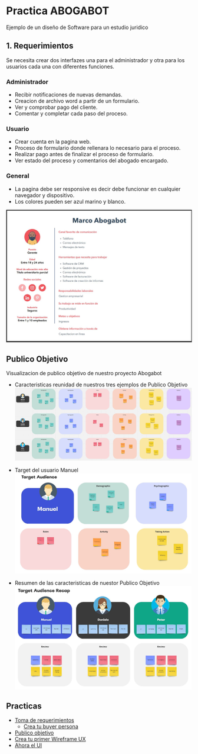 # Practica ABOGABOT
Ejemplo de un diseño de Software para un estudio juridico

## 1. Requerimientos
Se necesita crear dos interfazes una para el administrador y otra para los usuarios cada una con diferentes funciones.
### Administrador
- Recibir notificaciones de nuevas demandas.
- Creacion de archivo word a partir de un formulario.
- Ver y comprobar pago del cliente.
- Comentar y completar cada paso del proceso.

### Usuario
- Crear cuenta en la pagina web.
- Proceso de formulario donde rellenara lo necesario para el proceso.
- Realizar pago antes de finalizar el proceso de formulario.
- Ver estado del proceso y comentarios del abogado encargado.

### General
- La pagina debe ser responsive es decir debe funcionar en cualquier navegador y dispositivo.
- Los colores pueden ser azul marino y blanco.

![Buyer persona_1](https://github.com/JosueMalla/MisionFrontEnd/blob/main/01%20-%20INTRO/Actividad/Marco%20abogabot.JPG)

## Publico Objetivo

Visualizacion de publico objetivo de nuestro proyecto Abogabot

- Caracteristicas reunidad de nuestros tres ejemplos de Publico Objetivo
![PublicoObjetivo1](https://github.com/JosueMalla/MisionFrontEnd/blob/main/01%20-%20INTRO/Actividad/PublicoObjetivo1.JPG)
- Target del usuario Manuel
![PublicoObjetivo2](https://github.com/JosueMalla/MisionFrontEnd/blob/main/01%20-%20INTRO/Actividad/PublicoObjetivo2.JPG)

- Resumen de las caracteristicas de nuestor Publico Objetivo
![PublicoObjetivo3](https://github.com/JosueMalla/MisionFrontEnd/blob/main/01%20-%20INTRO/Actividad/PublicoObjetivo3.JPG)
## Practicas
  - [Toma de requerimientos](./1.-requerimientos.md)
    - [Crea tu buyer persona](./2.-buyerPersona.md)
  - [Publico objetivo](./3.-publicoObjetivo.md)
  - [Crea tu primer Wireframe UX](./4.-wireframe.md)
  - [Ahora el UI](./5.-ui.md)
